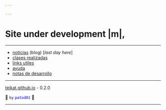 ```yaml
---

---
```


<link rel="icon" href="etc/icon.png">

# Site under development |m|,

---

- [noticias][] (blog) [*last day here*]
- [clases realizadas][clases]
- [links utiles][links]
- [ayuda][]
- [notas de desarrollo][dev]

---

[teikat.github.io][teikat] - 0.2.0

:ghost: `by` <span style="color: blue;">`patod01`</span> :ghost:

[noticias]: notice.md
[clases]: clases.md
[links]: links.md
[ayuda]: help.md
[dev]: dev.md
[teikat]: https://teikat.github.io

---
